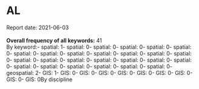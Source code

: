 <h1>AL</h1>Report date: 2021-06-03<br><br><b>Overall frequency of all keywords:</b> 41<br>By keyword:-  spatial: 1-  spatial: 0-  spatial: 0-  spatial: 0-  spatial: 0-  spatial: 0-  spatial: 0-  spatial: 0-  spatial: 0-  spatial: 0-  spatial: 0-  spatial: 0-  spatial: 0-  spatial: 0-  spatial: 0-  spatial: 0-  spatial: 0-  spatial: 0-  spatial: 0-  spatial: 0-  spatial: 0-  spatial: 0-  spatial: 0-  spatial: 0-  spatial: 0-  spatial: 0- geospatial: 2- GIS: 1- GIS: 0- GIS: 0- GIS: 0- GIS: 0- GIS: 0- GIS: 0- GIS: 0- GIS: 0- GIS: 0By discipline